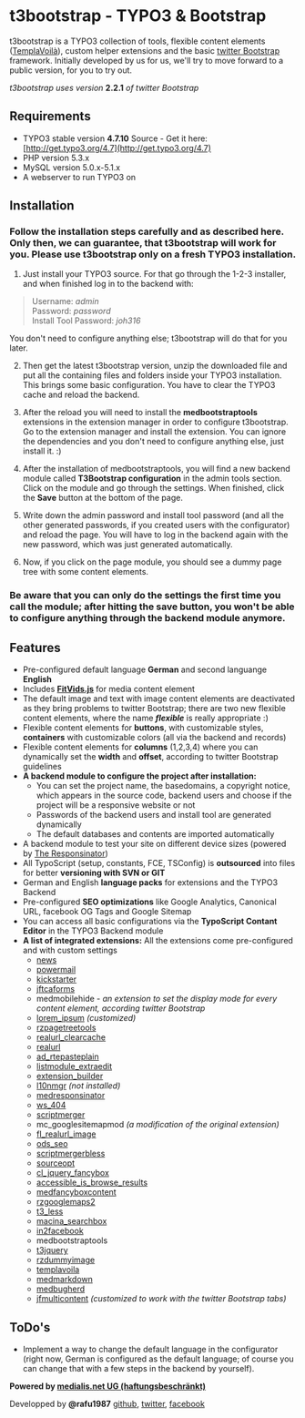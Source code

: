 # t3bootstrap - TYPO3 & Bootstrap

t3bootstrap is a TYPO3 collection of tools, flexible content elements ([TemplaVoilà](http://typo3.org/extensions/repository/view/templavoila)), custom helper extensions and the basic [twitter Bootstrap](http://twitter.github.com/bootstrap/) framework. Initially developed by us for us, we'll try to move forward to a public version, for you to try out.

*t3bootstrap uses version* **2.2.1** *of twitter Bootstrap*

## Requirements
* TYPO3 stable version **4.7.10** Source - Get it here: [http://get.typo3.org/4.7](http://get.typo3.org/4.7)
* PHP version 5.3.x
* MySQL version 5.0.x-5.1.x
* A webserver to run TYPO3 on

## Installation
### Follow the installation steps carefully and as described here. Only then, we can guarantee, that t3bootstrap will work for you. Please use t3bootstrap only on a fresh TYPO3 installation.

1) Just install your TYPO3 source. For that go through the 1-2-3 installer, and when finished log in to the backend with:

> Username: *admin*  
> Password: *password*  
> Install Tool Password: *joh316*

You don't need to configure anything else; t3bootstrap will do that for you later.

2) Then get the latest t3bootstrap version, unzip the downloaded file and put all the containing files and folders inside your TYPO3 installation. This brings some basic configuration. You have to clear the TYPO3 cache and reload the backend.

3) After the reload you will need to install the **medbootstraptools** extensions in the extension manager in order to configure t3bootstrap. Go to the extension manager and install the extension. You can ignore the dependencies and you don't need to configure anything else, just install it. :)

4) After the installation of medbootstraptools, you will find a new backend module called **T3Bootstrap configuration** in the admin tools section. Click on the module and go through the settings. When finished, click the **Save** button at the bottom of the page.

5) Write down the admin password and install tool password (and all the other generated passwords, if you created users with the configurator) and reload the page. You will have to log in the backend again with the new password, which was just generated automatically.

6) Now, if you click on the page module, you should see a dummy page tree with some content elements.

### Be aware that you can only do the settings the first time you call the module; after hitting the save button, you won't be able to configure anything through the backend module anymore.


## Features

* Pre-configured default language **German** and second languange **English**
* Includes **[FitVids.js](https://github.com/davatron5000/FitVids.js/)** for media content element
* The default image and text with image content elements are deactivated as they bring problems to twitter Bootstrap; there are two new flexible content elements, where the name ***flexible*** is really appropriate :)
* Flexible content elements for **buttons**, with customizable styles, **containers** with customizable colors (all via the backend and records)
* Flexible content elements for **columns** (1,2,3,4) where you can dynamically set the **width** and **offset**, according to twitter Bootstrap guidelines
* **A backend module to configure the project after installation:**
	* You can set the project name, the basedomains, a copyright notice, which appears in the source code, backend users and choose if the project will be a responsive website or not
	* Passwords of the backend users and install tool are generated dynamically
	* The default databases and contents are imported automatically
* A backend module to test your site on different device sizes (powered by [The Responsinator](http://www.responsinator.com/))
* All TypoScript (setup, constants, FCE, TSConfig) is **outsourced** into files for better **versioning with SVN or GIT**
* German and English **language packs** for extensions and the TYPO3 Backend
* Pre-configured **SEO optimizations** like Google Analytics, Canonical URL, facebook OG Tags and Google Sitemap
* You can access all basic configurations via the **TypoScript Contant Editor** in the TYPO3 Backend module
* **A list of integrated extensions:** All the extensions come pre-configured and with custom settings
	* [news](http://typo3.org/extensions/repository/view/news)
	* [powermail](http://typo3.org/extensions/repository/view/powermail)
	* [kickstarter](http://typo3.org/extensions/repository/view/kickstarter)
	* [jftcaforms](http://typo3.org/extensions/repository/view/jftcaforms)
	* medmobilehide - *an extension to set the display mode for every content element, according twitter Bootstrap*
	* [lorem_ipsum](http://typo3.org/extensions/repository/view/lorem_ipsum) *(customized)*
	* [rzpagetreetools](http://typo3.org/extensions/repository/view/rzpagetreetools)
	* [realurl_clearcache](http://typo3.org/extensions/repository/view/realurl_clearcache)
	* [realurl](http://typo3.org/extensions/repository/view/realurl)
	* [ad_rtepasteplain](http://typo3.org/extensions/repository/view/ad_rtepasteplain)
	* [listmodule_extraedit](http://typo3.org/extensions/repository/view/listmodule_extraedit)
	* [extension_builder](http://typo3.org/extensions/repository/view/extension_builder)
	* [l10nmgr](http://typo3.org/extensions/repository/view/l10nmgr) *(not installed)*
	* [medresponsinator](https://github.com/medialis/medresponsinator)
	* [ws_404](http://typo3.org/extensions/repository/view/ws_404)
	* [scriptmerger](http://typo3.org/extensions/repository/view/scriptmerger)
	* mc_googlesitemapmod *(a modification of the original extension)*
	* [fl_realurl_image](http://typo3.org/extensions/repository/view/fl_realurl_image)
	* [ods_seo](http://typo3.org/extensions/repository/view/ods_seo)
	* [scriptmergerbless](http://typo3.org/extensions/repository/view/scriptmergerbless)
	* [sourceopt](http://typo3.org/extensions/repository/view/sourceopt)
	* [cl_jquery_fancybox](http://typo3.org/extensions/repository/view/cl_jquery_fancybox	)
	* [accessible_is_browse_results](http://typo3.org/extensions/repository/view/accessible_is_browse_results)
	* [medfancyboxcontent](https://github.com/medialis/medfancyboxcontent)
	* [rzgooglemaps2](https://github.com/rafu1987/rzgooglemaps2)
	* [t3_less](http://typo3.org/extensions/repository/view/t3_less)
	* [macina_searchbox](http://typo3.org/extensions/repository/view/macina_searchbox)
	* [in2facebook](http://typo3.org/extensions/repository/view/in2facebook)
	* medbootstraptools
	* [t3jquery](http://typo3.org/extensions/repository/view/t3jquery)
	* [rzdummyimage](http://typo3.org/extensions/repository/view/rzdummyimage)
	* [templavoila](http://typo3.org/extensions/repository/view/templavoila)
	* [medmarkdown](https://github.com/medialis/medmarkdown)
	* [medbugherd](https://github.com/medialis/medbugherd)
	* [jfmulticontent](http://typo3.org/extensions/repository/view/jfmulticontent) *(customized to work with the twitter Bootstrap tabs)*
	
## ToDo's
* Implement a way to change the default language in the configurator (right now, German is configured as the default language; of course you can change that with a few steps in the backend by yourself).

**Powered by [medialis.net UG (haftungsbeschränkt)](http://www.medialis.net)**

Developped by **@rafu1987** [github](https://github.com/rafu1987), [twitter](https://twitter.com/rafu1987), [facebook](https://facebook.com/rafu1987)